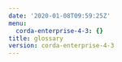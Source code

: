 ```yaml
---
date: '2020-01-08T09:59:25Z'
menu:
  corda-enterprise-4-3: {}
title: glossary
version: corda-enterprise-4-3
---
```


